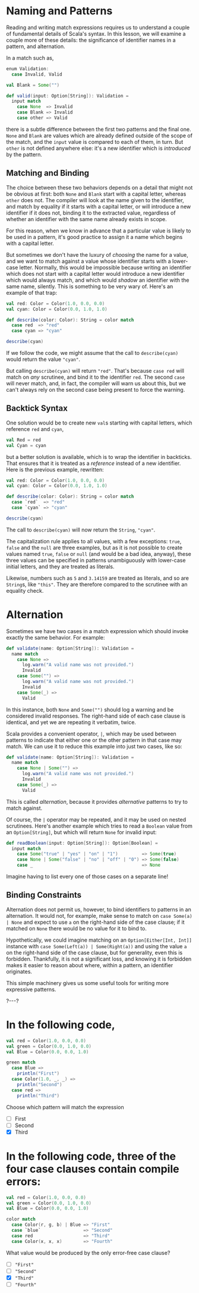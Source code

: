 # Naming and Patterns

Reading and writing match expressions requires us to understand a couple of fundamental details of Scala's
syntax. In this lesson, we will examine a couple more of these details: the significance of identifier names in
a pattern, and alternation.

In a match such as,
```scala
enum Validation:
  case Invalid, Valid

val Blank = Some("")

def valid(input: Option[String]): Validation =
  input match
    case None  => Invalid
    case Blank => Invalid
    case other => Valid
```
there is a subtle difference between the first two patterns and the final one. `None` and `Blank` are values
which are already defined outside of the scope of the match, and the `input` value is compared to each of them,
in turn. But `other` is not defined anywhere else: it's a new identifier which is _introduced_ by the pattern.

## Matching and Binding

The choice between these two behaviors depends on a detail that might not be obvious at first: both `None` and
`Blank` start with a capital letter, whereas `other` does not. The compiler will look at the name given to the
identifier, and match by equality if it starts with a capital letter, or will introduce a new identifier if
it does not, binding it to the extracted value, regardless of whether an identifier with the same name already
exists in scope.

For this reason, when we know in advance that a particular value is likely to be used in a pattern, it's good
practice to assign it a name which begins with a capital letter.

But sometimes we don't have the luxury of _choosing_ the name for a value, and we want to match against a value
whose identifier starts with a lower-case letter. Normally, this would be impossible because writing an
identifier which does not start with a capital letter would introduce a new identifier which would always match,
and which would _shadow_ an identifier with the same name, silently. This is something to be very wary of.
Here's an example of that trap:

```scala
val red: Color = Color(1.0, 0.0, 0.0)
val cyan: Color = Color(0.0, 1.0, 1.0)

def describe(color: Color): String = color match
  case red  => "red"
  case cyan => "cyan"

describe(cyan)
```

If we follow the code, we might assume that the call to `describe(cyan)` would return the value `"cyan"`.

But calling `describe(cyan)` will return `"red"`. That's because `case red` will match on _any_ scrutinee, and
bind it to the identifier `red`. The second `case` will never match, and, in fact, the compiler will warn us
about this, but we can't always rely on the second case being present to force the warning.

## Backtick Syntax

One solution would be to create new `val`s starting with capital letters, which reference `red` and `cyan`,
```scala
val Red = red
val Cyan = cyan
```
but a better solution is available, which is to wrap the identifier in backticks. That ensures that it is
treated as a _reference_ instead of a new identifier. Here is the previous example, rewritten: 

```scala
val red: Color = Color(1.0, 0.0, 0.0)
val cyan: Color = Color(0.0, 1.0, 1.0)

def describe(color: Color): String = color match
  case `red`  => "red"
  case `cyan` => "cyan"

describe(cyan)
```

The call to `describe(cyan)` will now return the `String`, `"cyan"`.

The capitalization rule applies to all values, with a few exceptions: `true`, `false` and the `null` are three
examples, but as it is not possible to create values named `true`, `false` or `null` (and would be a bad idea,
anyway), these three values can be specified in patterns unambiguously with lower-case initial letters, and they
are treated as literals.

Likewise, numbers such as `5` and `3.14159` are treated as literals, and so are `String`s, like `"this"`. They
are therefore compared to the scrutinee with an equality check.

# Alternation

Sometimes we have two cases in a match expression which should invoke exactly the same behavior. For example:
```scala
def validate(name: Option[String]): Validation =
  name match
    case None =>
      log.warn("A valid name was not provided.")
      Invalid
    case Some("") =>
      log.warn("A valid name was not provided.")
      Invalid
    case Some(_) =>
      Valid
```

In this instance, both `None` and `Some("")` should log a warning and be considered invalid responses. The
right-hand side of each case clause is identical, and yet we are repeating it verbatim, twice.

Scala provides a convenient operator, `|`, which may be used between patterns to indicate that either one or the
other pattern in that case may match. We can use it to reduce this example into just two cases, like so:
```scala
def validate(name: Option[String]): Validation =
  name match
    case None | Some("") =>
      log.warn("A valid name was not provided.")
      Invalid
    case Some(_) =>
      Valid
```

This is called _alternation_, because it provides _alternative_ patterns to try to match against.

Of course, the `|` operator may be repeated, and it may be used on nested scrutinees. Here's another example
which tries to read a `Boolean` value from an `Option[String]`, but which will return `None` for invalid input:
```scala
def readBoolean(input: Option[String]): Option[Boolean] =
  input match
    case Some("true" | "yes" | "on" | "1")         => Some(true)
    case None | Some("false" | "no" | "off" | "0") => Some(false)
    case _                                         => None
```

Imagine having to list every one of those cases on a separate line!

## Binding Constraints

Alternation does not permit us, however, to bind identifiers to patterns in an alternation. It would not, for
example, make sense to match on `case Some(a) | None` and expect to use `a` on the right-hand side of the case
clause; if it matched on `None` there would be no value for it to bind to.

Hypothetically, we could imagine matching on an `Option[Either[Int, Int]]` instance with
`case Some(Left(a)) | Some(Right(a))` and using the value `a` on the right-hand side of the case clause, but for
generality, even this is forbidden. Thankfully, it is not a significant loss, and knowing it is forbidden makes
it easier to reason about where, within a pattern, an identifier originates.

This simple machinery gives us some useful tools for writing more expressive patterns.

?---?

# In the following code,

```scala
val red = Color(1.0, 0.0, 0.0)
val green = Color(0.0, 1.0, 0.0)
val Blue = Color(0.0, 0.0, 1.0)

green match
  case Blue => 
    println("First")
  case Color(1.0, _, _) =>
    println("Second")
  case red =>
    println("Third")
```

Choose which pattern will match the expression

- [ ] First
- [ ] Second
- [X] Third

# In the following code, three of the four case clauses contain compile errors:

```scala
val red = Color(1.0, 0.0, 0.0)
val green = Color(0.0, 1.0, 0.0)
val Blue = Color(0.0, 0.0, 1.0)

color match
  case Color(r, g, b) | Blue => "First"
  case `blue`                => "Second"
  case red                   => "Third"
  case Color(x, x, x)        => "Fourth"
```

What value would be produced by the only error-free case clause?

- [ ] `"First"`
- [ ] `"Second"`
- [X] `"Third"`
- [ ] `"Fourth"`

